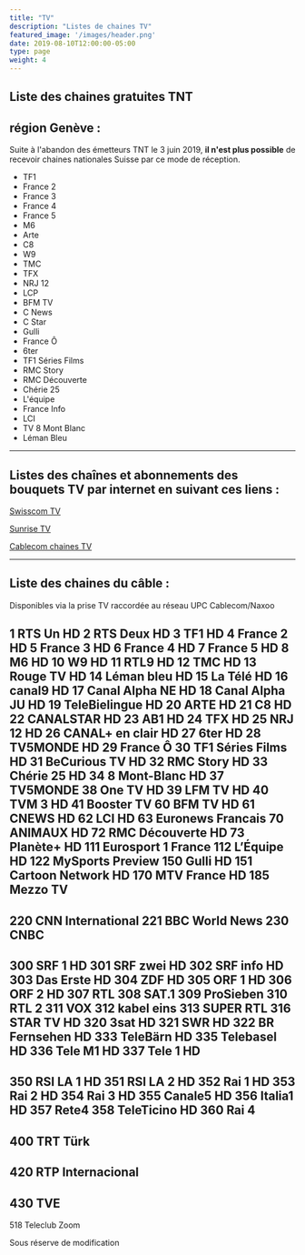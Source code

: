 ```yaml
---
title: "TV"
description: "Listes de chaines TV"
featured_image: '/images/header.png'
date: 2019-08-10T12:00:00-05:00
type: page
weight: 4
---
```


## Liste des chaines gratuites TNT
## région Genève :
Suite à l'abandon des émetteurs TNT le 3 juin 2019,   **il n'est plus possible** de recevoir chaines nationales Suisse par ce mode de réception.

* TF1
* France 2
* France 3
* France 4
* France 5
* M6
* Arte
* C8
* W9
* TMC
* TFX
* NRJ 12
* LCP
* BFM TV
* C News
* C Star
* Gulli
* France Ô
* 6ter
* TF1 Séries Films
* RMC Story
* RMC Découverte
* Chérie 25
* L'équipe
* France Info
* LCI
* TV 8 Mont Blanc
* Léman Bleu

---

## Listes des chaînes et abonnements  des bouquets TV par internet en suivant ces liens :  

<a href="https://www.swisscom.ch/fr/clients-prives/internet-television-reseaufixe/swisscom-tv/chaines/liste-chaines.html#cl%5Bdevice%5D%5B%5D=tv/" target="_blank">Swisscom TV</a>

<a href="https://www.sunrise.ch/fr/clients-prives/pour-la-maison/smart-tv/tv-sender.html#/" target="_blank">Sunrise TV</a>

<a href="https://www.upc.ch/fr/television/chaines-tv/" target="_blank">Cablecom chaines TV</a>


---
## Liste des chaines du câble :
Disponibles via la prise TV raccordée au réseau UPC Cablecom/Naxoo

1 RTS Un HD
2 RTS Deux HD
3 TF1 HD
4 France 2 HD
5 France 3 HD
6 France 4 HD
7 France 5 HD
8 M6 HD
10 W9 HD
11 RTL9 HD
12 TMC HD
13 Rouge TV HD
14 Léman bleu HD
15 La Télé HD
16 canal9 HD
17 Canal Alpha NE HD
18 Canal Alpha JU HD
19 TeleBielingue HD
20 ARTE HD
21 C8 HD
22 CANALSTAR HD
23 AB1 HD
24 TFX HD
25 NRJ 12 HD
26 CANAL+ en clair HD
27 6ter HD
28 TV5MONDE HD
29 France Ô
30 TF1 Séries Films HD
31 BeCurious TV HD
32 RMC Story HD
33 Chérie 25 HD
34 8 Mont-Blanc HD
37 TV5MONDE
38 One TV HD
39 LFM TV HD
40 TVM 3 HD
41 Booster TV
60 BFM TV HD
61 CNEWS HD
62 LCI HD
63 Euronews Francais
70 ANIMAUX HD
72 RMC Découverte HD
73 Planète+ HD
111 Eurosport 1 France
112 L’Équipe HD
122 MySports Preview
150 Gulli HD
151 Cartoon Network HD
170 MTV France HD
185 Mezzo TV
---
220 CNN International
221 BBC World News
230 CNBC
---
300 SRF 1 HD
301 SRF zwei HD
302 SRF info HD
303 Das Erste HD
304 ZDF HD
305 ORF 1 HD
306 ORF 2 HD
307 RTL
308 SAT.1
309 ProSieben
310 RTL 2
311 VOX
312 kabel eins
313 SUPER RTL
316 STAR TV HD
320 3sat HD
321 SWR HD
322 BR Fernsehen HD
333 TeleBärn HD
335 Telebasel HD
336 Tele M1 HD
337 Tele 1 HD
---
350 RSI LA 1 HD
351 RSI LA 2 HD
352 Rai 1 HD
353 Rai 2 HD
354 Rai 3 HD
355 Canale5 HD
356 Italia1 HD
357 Rete4
358 TeleTicino HD
360 Rai 4
---
400 TRT Türk
---
420 RTP Internacional
---
430 TVE
---
518 Teleclub Zoom

Sous réserve de modification
